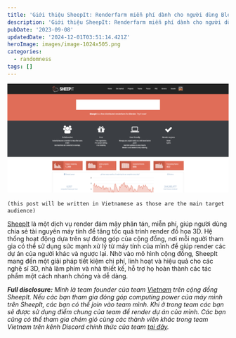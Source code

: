 ```yaml
---
title: 'Giới thiệu SheepIt: Renderfarm miễn phí dành cho người dùng Blender'
description: 'Giới thiệu SheepIt: Renderfarm miễn phí dành cho người dùng Blender'
pubDate: '2023-09-08'
updatedDate: '2024-12-01T03:51:14.421Z'
heroImage: images/image-1024x505.png
categories:
  - randomness
tags: []
---
```


[![](images/image-1024x505.png)](https://www.sheepit-renderfarm.com)

```
(this post will be written in Vietnamese as those are the main target audience)
```

[SheepIt](https://www.sheepit-renderfarm.com/home) là một dịch vụ render đám mây phân tán, miễn phí, giúp người dùng chia sẻ tài nguyên máy tính để tăng tốc quá trình render đồ họa 3D. Hệ thống hoạt động dựa trên sự đóng góp của cộng đồng, nơi mỗi người tham gia có thể sử dụng sức mạnh xử lý từ máy tính của mình để giúp render các dự án của người khác và ngược lại. Nhờ vào mô hình cộng đồng, SheepIt mang đến một giải pháp tiết kiệm chi phí, linh hoạt và hiệu quả cho các nghệ sĩ 3D, nhà làm phim và nhà thiết kế, hỗ trợ họ hoàn thành các tác phẩm một cách nhanh chóng và dễ dàng.

_**Full disclosure:** Mình là team founder của team [Vietnam](https://www.sheepit-renderfarm.com/team/1498) trên cộng đồng SheepIt. Nếu các bạn tham gia đóng góp computing power của máy mình trên SheepIt, các bạn có thể join vào team mình. Khi ở trong team các bạn sẽ được sử dụng điểm chung của team để render dự án của mình._ _Các bạn cũng có thể tham gia chém gió cùng các thành viên khác trong team Vietnam trên kênh Discord chính thức của team [tại đây](https://discord.gg/xsB6TdZB)._
